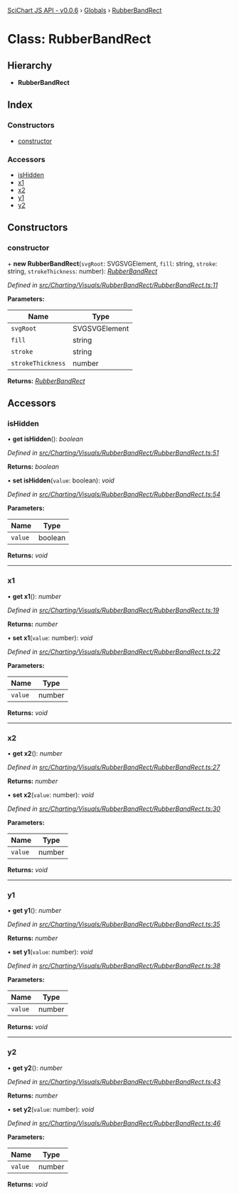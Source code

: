 [SciChart JS API - v0.0.6](../README.md) › [Globals](../globals.md) › [RubberBandRect](rubberbandrect.md)

# Class: RubberBandRect

## Hierarchy

* **RubberBandRect**

## Index

### Constructors

* [constructor](rubberbandrect.md#constructor)

### Accessors

* [isHidden](rubberbandrect.md#ishidden)
* [x1](rubberbandrect.md#x1)
* [x2](rubberbandrect.md#x2)
* [y1](rubberbandrect.md#y1)
* [y2](rubberbandrect.md#y2)

## Constructors

###  constructor

\+ **new RubberBandRect**(`svgRoot`: SVGSVGElement, `fill`: string, `stroke`: string, `strokeThickness`: number): *[RubberBandRect](rubberbandrect.md)*

*Defined in [src/Charting/Visuals/RubberBandRect/RubberBandRect.ts:11](https://github.com/ABTSoftware/SciChart.Dev/blob/f6fba97af2/Web/src/SciChart/src/Charting/Visuals/RubberBandRect/RubberBandRect.ts#L11)*

**Parameters:**

Name | Type |
------ | ------ |
`svgRoot` | SVGSVGElement |
`fill` | string |
`stroke` | string |
`strokeThickness` | number |

**Returns:** *[RubberBandRect](rubberbandrect.md)*

## Accessors

###  isHidden

• **get isHidden**(): *boolean*

*Defined in [src/Charting/Visuals/RubberBandRect/RubberBandRect.ts:51](https://github.com/ABTSoftware/SciChart.Dev/blob/f6fba97af2/Web/src/SciChart/src/Charting/Visuals/RubberBandRect/RubberBandRect.ts#L51)*

**Returns:** *boolean*

• **set isHidden**(`value`: boolean): *void*

*Defined in [src/Charting/Visuals/RubberBandRect/RubberBandRect.ts:54](https://github.com/ABTSoftware/SciChart.Dev/blob/f6fba97af2/Web/src/SciChart/src/Charting/Visuals/RubberBandRect/RubberBandRect.ts#L54)*

**Parameters:**

Name | Type |
------ | ------ |
`value` | boolean |

**Returns:** *void*

___

###  x1

• **get x1**(): *number*

*Defined in [src/Charting/Visuals/RubberBandRect/RubberBandRect.ts:19](https://github.com/ABTSoftware/SciChart.Dev/blob/f6fba97af2/Web/src/SciChart/src/Charting/Visuals/RubberBandRect/RubberBandRect.ts#L19)*

**Returns:** *number*

• **set x1**(`value`: number): *void*

*Defined in [src/Charting/Visuals/RubberBandRect/RubberBandRect.ts:22](https://github.com/ABTSoftware/SciChart.Dev/blob/f6fba97af2/Web/src/SciChart/src/Charting/Visuals/RubberBandRect/RubberBandRect.ts#L22)*

**Parameters:**

Name | Type |
------ | ------ |
`value` | number |

**Returns:** *void*

___

###  x2

• **get x2**(): *number*

*Defined in [src/Charting/Visuals/RubberBandRect/RubberBandRect.ts:27](https://github.com/ABTSoftware/SciChart.Dev/blob/f6fba97af2/Web/src/SciChart/src/Charting/Visuals/RubberBandRect/RubberBandRect.ts#L27)*

**Returns:** *number*

• **set x2**(`value`: number): *void*

*Defined in [src/Charting/Visuals/RubberBandRect/RubberBandRect.ts:30](https://github.com/ABTSoftware/SciChart.Dev/blob/f6fba97af2/Web/src/SciChart/src/Charting/Visuals/RubberBandRect/RubberBandRect.ts#L30)*

**Parameters:**

Name | Type |
------ | ------ |
`value` | number |

**Returns:** *void*

___

###  y1

• **get y1**(): *number*

*Defined in [src/Charting/Visuals/RubberBandRect/RubberBandRect.ts:35](https://github.com/ABTSoftware/SciChart.Dev/blob/f6fba97af2/Web/src/SciChart/src/Charting/Visuals/RubberBandRect/RubberBandRect.ts#L35)*

**Returns:** *number*

• **set y1**(`value`: number): *void*

*Defined in [src/Charting/Visuals/RubberBandRect/RubberBandRect.ts:38](https://github.com/ABTSoftware/SciChart.Dev/blob/f6fba97af2/Web/src/SciChart/src/Charting/Visuals/RubberBandRect/RubberBandRect.ts#L38)*

**Parameters:**

Name | Type |
------ | ------ |
`value` | number |

**Returns:** *void*

___

###  y2

• **get y2**(): *number*

*Defined in [src/Charting/Visuals/RubberBandRect/RubberBandRect.ts:43](https://github.com/ABTSoftware/SciChart.Dev/blob/f6fba97af2/Web/src/SciChart/src/Charting/Visuals/RubberBandRect/RubberBandRect.ts#L43)*

**Returns:** *number*

• **set y2**(`value`: number): *void*

*Defined in [src/Charting/Visuals/RubberBandRect/RubberBandRect.ts:46](https://github.com/ABTSoftware/SciChart.Dev/blob/f6fba97af2/Web/src/SciChart/src/Charting/Visuals/RubberBandRect/RubberBandRect.ts#L46)*

**Parameters:**

Name | Type |
------ | ------ |
`value` | number |

**Returns:** *void*
